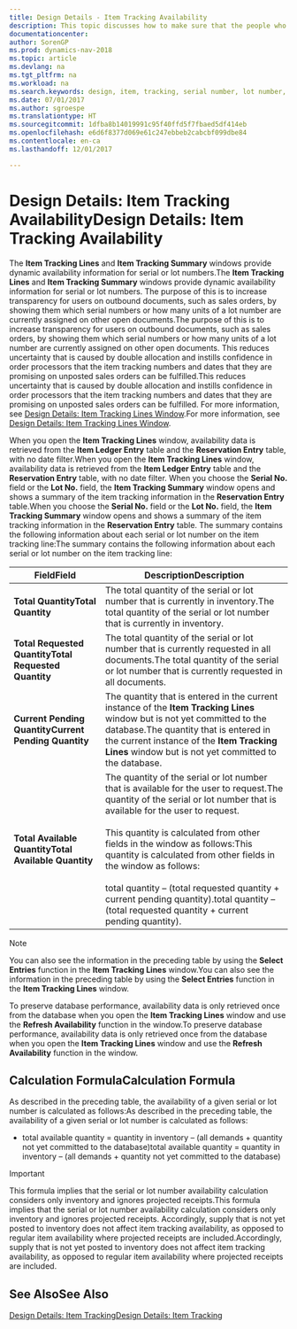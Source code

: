 ```yaml
---
title: Design Details - Item Tracking Availability
description: This topic discusses how to make sure that the people who process orders can rely on the availability of serial or lot numbers.
documentationcenter: 
author: SorenGP
ms.prod: dynamics-nav-2018
ms.topic: article
ms.devlang: na
ms.tgt_pltfrm: na
ms.workload: na
ms.search.keywords: design, item, tracking, serial number, lot number, outbound documents
ms.date: 07/01/2017
ms.author: sgroespe
ms.translationtype: HT
ms.sourcegitcommit: 1dfba8b14019991c95f40ffd5f7fbaed5df414eb
ms.openlocfilehash: e6d6f8377d069e61c247ebbeb2cabcbf099dbe84
ms.contentlocale: en-ca
ms.lasthandoff: 12/01/2017

---
```

# <a name="design-details-item-tracking-availability"></a><span data-ttu-id="399fc-103">Design Details: Item Tracking Availability</span><span class="sxs-lookup"><span data-stu-id="399fc-103">Design Details: Item Tracking Availability</span></span>
<span data-ttu-id="399fc-104">The **Item Tracking Lines** and **Item Tracking Summary** windows provide dynamic availability information for serial or lot numbers.</span><span class="sxs-lookup"><span data-stu-id="399fc-104">The **Item Tracking Lines** and **Item Tracking Summary** windows provide dynamic availability information for serial or lot numbers.</span></span> <span data-ttu-id="399fc-105">The purpose of this is to increase transparency for users on outbound documents, such as sales orders, by showing them which serial numbers or how many units of a lot number are currently assigned on other open documents.</span><span class="sxs-lookup"><span data-stu-id="399fc-105">The purpose of this is to increase transparency for users on outbound documents, such as sales orders, by showing them which serial numbers or how many units of a lot number are currently assigned on other open documents.</span></span> <span data-ttu-id="399fc-106">This reduces uncertainty that is caused by double allocation and instills confidence in order processors that the item tracking numbers and dates that they are promising on unposted sales orders can be fulfilled.</span><span class="sxs-lookup"><span data-stu-id="399fc-106">This reduces uncertainty that is caused by double allocation and instills confidence in order processors that the item tracking numbers and dates that they are promising on unposted sales orders can be fulfilled.</span></span> <span data-ttu-id="399fc-107">For more information, see [Design Details: Item Tracking Lines Window](design-details-item-tracking-lines-window.md).</span><span class="sxs-lookup"><span data-stu-id="399fc-107">For more information, see [Design Details: Item Tracking Lines Window](design-details-item-tracking-lines-window.md).</span></span>  
  
<span data-ttu-id="399fc-108">When you open the **Item Tracking Lines** window, availability data is retrieved from the **Item Ledger Entry** table and the **Reservation Entry** table, with no date filter.</span><span class="sxs-lookup"><span data-stu-id="399fc-108">When you open the **Item Tracking Lines** window, availability data is retrieved from the **Item Ledger Entry** table and the **Reservation Entry** table, with no date filter.</span></span> <span data-ttu-id="399fc-109">When you choose the **Serial No.** field or the **Lot No.** field, the **Item Tracking Summary** window opens and shows a summary of the item tracking information in the **Reservation Entry** table.</span><span class="sxs-lookup"><span data-stu-id="399fc-109">When you choose the **Serial No.** field or the **Lot No.** field, the **Item Tracking Summary** window opens and shows a summary of the item tracking information in the **Reservation Entry** table.</span></span> <span data-ttu-id="399fc-110">The summary contains the following information about each serial or lot number on the item tracking line:</span><span class="sxs-lookup"><span data-stu-id="399fc-110">The summary contains the following information about each serial or lot number on the item tracking line:</span></span>  
  
|<span data-ttu-id="399fc-111">Field</span><span class="sxs-lookup"><span data-stu-id="399fc-111">Field</span></span>|<span data-ttu-id="399fc-112">Description</span><span class="sxs-lookup"><span data-stu-id="399fc-112">Description</span></span>|  
|---------------------------------|---------------------------------------|  
|<span data-ttu-id="399fc-113">**Total Quantity**</span><span class="sxs-lookup"><span data-stu-id="399fc-113">**Total Quantity**</span></span>|<span data-ttu-id="399fc-114">The total quantity of the serial or lot number that is currently in inventory.</span><span class="sxs-lookup"><span data-stu-id="399fc-114">The total quantity of the serial or lot number that is currently in inventory.</span></span>|  
|<span data-ttu-id="399fc-115">**Total Requested Quantity**</span><span class="sxs-lookup"><span data-stu-id="399fc-115">**Total Requested Quantity**</span></span>|<span data-ttu-id="399fc-116">The total quantity of the serial or lot number that is currently requested in all documents.</span><span class="sxs-lookup"><span data-stu-id="399fc-116">The total quantity of the serial or lot number that is currently requested in all documents.</span></span>|  
|<span data-ttu-id="399fc-117">**Current Pending Quantity**</span><span class="sxs-lookup"><span data-stu-id="399fc-117">**Current Pending Quantity**</span></span>|<span data-ttu-id="399fc-118">The quantity that is entered in the current instance of the **Item Tracking Lines** window but is not yet committed to the database.</span><span class="sxs-lookup"><span data-stu-id="399fc-118">The quantity that is entered in the current instance of the **Item Tracking Lines** window but is not yet committed to the database.</span></span>|  
|<span data-ttu-id="399fc-119">**Total Available Quantity**</span><span class="sxs-lookup"><span data-stu-id="399fc-119">**Total Available Quantity**</span></span>|<span data-ttu-id="399fc-120">The quantity of the serial or lot number that is available for the user to request.</span><span class="sxs-lookup"><span data-stu-id="399fc-120">The quantity of the serial or lot number that is available for the user to request.</span></span><br /><br /> <span data-ttu-id="399fc-121">This quantity is calculated from other fields in the window as follows:</span><span class="sxs-lookup"><span data-stu-id="399fc-121">This quantity is calculated from other fields in the window as follows:</span></span><br /><br /> <span data-ttu-id="399fc-122">total quantity – (total requested quantity + current pending quantity).</span><span class="sxs-lookup"><span data-stu-id="399fc-122">total quantity – (total requested quantity + current pending quantity).</span></span>|  
  
> [!NOTE]  
>  <span data-ttu-id="399fc-123">You can also see the information in the preceding table by using the **Select Entries** function in the **Item Tracking Lines** window.</span><span class="sxs-lookup"><span data-stu-id="399fc-123">You can also see the information in the preceding table by using the **Select Entries** function in the **Item Tracking Lines** window.</span></span>  
  
<span data-ttu-id="399fc-124">To preserve database performance, availability data is only retrieved once from the database when you open the **Item Tracking Lines** window and use the **Refresh Availability** function in the window.</span><span class="sxs-lookup"><span data-stu-id="399fc-124">To preserve database performance, availability data is only retrieved once from the database when you open the **Item Tracking Lines** window and use the **Refresh Availability** function in the window.</span></span>  
  
## <a name="calculation-formula"></a><span data-ttu-id="399fc-125">Calculation Formula</span><span class="sxs-lookup"><span data-stu-id="399fc-125">Calculation Formula</span></span>  
<span data-ttu-id="399fc-126">As described in the preceding table, the availability of a given serial or lot number is calculated as follows:</span><span class="sxs-lookup"><span data-stu-id="399fc-126">As described in the preceding table, the availability of a given serial or lot number is calculated as follows:</span></span>  
  
* <span data-ttu-id="399fc-127">total available quantity = quantity in inventory – (all demands + quantity not yet committed to the database)</span><span class="sxs-lookup"><span data-stu-id="399fc-127">total available quantity = quantity in inventory – (all demands + quantity not yet committed to the database)</span></span>  
  
> [!IMPORTANT]  
>  <span data-ttu-id="399fc-128">This formula implies that the serial or lot number availability calculation considers only inventory and ignores projected receipts.</span><span class="sxs-lookup"><span data-stu-id="399fc-128">This formula implies that the serial or lot number availability calculation considers only inventory and ignores projected receipts.</span></span> <span data-ttu-id="399fc-129">Accordingly, supply that is not yet posted to inventory does not affect item tracking availability, as opposed to regular item availability where projected receipts are included.</span><span class="sxs-lookup"><span data-stu-id="399fc-129">Accordingly, supply that is not yet posted to inventory does not affect item tracking availability, as opposed to regular item availability where projected receipts are included.</span></span>  
  
## <a name="see-also"></a><span data-ttu-id="399fc-130">See Also</span><span class="sxs-lookup"><span data-stu-id="399fc-130">See Also</span></span>  
[<span data-ttu-id="399fc-131">Design Details: Item Tracking</span><span class="sxs-lookup"><span data-stu-id="399fc-131">Design Details: Item Tracking</span></span>](design-details-item-tracking.md)
